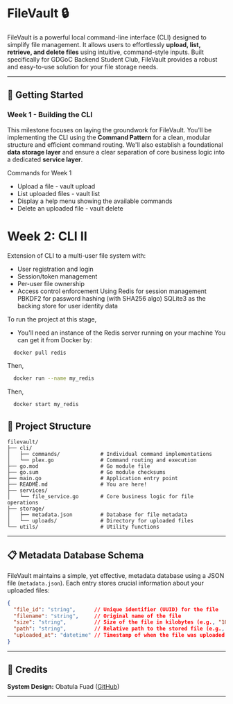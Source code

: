 # FileVault 🔒

FileVault is a powerful local command-line interface (CLI) designed to simplify file management. It allows users to effortlessly **upload, list, retrieve, and delete files** using intuitive, command-style inputs. Built specifically for GDGoC Backend Student Club, FileVault provides a robust and easy-to-use solution for your file storage needs.

-----

## 🚀 Getting Started

### Week 1 - Building the CLI

This milestone focuses on laying the groundwork for FileVault. You'll be implementing the CLI using the **Command Pattern** for a clean, modular structure and efficient command routing. We'll also establish a foundational **data storage layer** and ensure a clear separation of core business logic into a dedicated **service layer**.

Commands for Week 1
- Upload a file - vault upload <filepath>
- List uploaded files - vault list 
- Display a help menu showing the available commands
- Delete an uploaded file - vault delete <fileId>

# Week 2: CLI II
Extension of CLI to  a multi-user file system with:
- User registration and login
- Session/token management
- Per-user file ownership
- Access control enforcement​
Using Redis for session management
PBKDF2 for password hashing (with SHA256 algo)
SQLite3 as the backing store for user identity data

To run the project at this stage, 
- You'll need an instance of the Redis server running on your machine
You can get it from Docker by:
```bash
  docker pull redis
```
Then, 
```bash
  docker run --name my_redis 
```
Then,
```bash
  docker start my_redis 
```





## 📂 Project Structure

```
filevault/
├── cli/
│   ├── commands/             # Individual command implementations
│   └── plex.go               # Command routing and execution
├── go.mod                    # Go module file
├── go.sum                    # Go module checksums
├── main.go                   # Application entry point
├── README.md                 # You are here!
├── services/
│   └── file_service.go       # Core business logic for file operations
├── storage/
│   ├── metadata.json         # Database for file metadata
│   └── uploads/              # Directory for uploaded files
└── utils/                    # Utility functions
```

-----

## 📋 Metadata Database Schema

FileVault maintains a simple, yet effective, metadata database using a JSON file (`metadata.json`). Each entry stores crucial information about your uploaded files:

```json
{
  "file_id": "string",      // Unique identifier (UUID) for the file
  "filename": "string",     // Original name of the file
  "size": "string",         // Size of the file in kilobytes (e.g., "1024KB")
  "path": "string",         // Relative path to the stored file (e.g., "./uploads/notes.txt")
  "uploaded_at": "datetime" // Timestamp of when the file was uploaded (e.g., "2025-07-04T11:49:02Z")
}
```

-----

## 🤝 Credits

**System Design:** Obatula Fuad ([GitHub](https://github.com/Akinwalee))

-----
